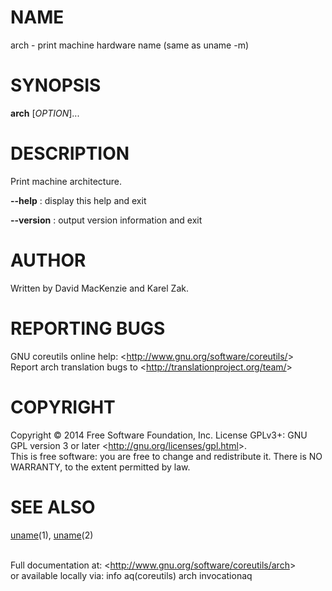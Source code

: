 NAME
====

arch - print machine hardware name (same as uname -m)

SYNOPSIS
========

**arch** [*OPTION*]...

DESCRIPTION
===========

Print machine architecture.

**--help**
:   display this help and exit

**--version**
:   output version information and exit

AUTHOR
======

Written by David MacKenzie and Karel Zak.

REPORTING BUGS
==============

GNU coreutils online help: \<<http://www.gnu.org/software/coreutils/>\>\
 Report arch translation bugs to \<<http://translationproject.org/team/>\>

COPYRIGHT
=========

Copyright © 2014 Free Software Foundation, Inc. License GPLv3+: GNU GPL version 3 or later \<<http://gnu.org/licenses/gpl.html>\>.\
 This is free software: you are free to change and redistribute it. There is NO WARRANTY, to the extent permitted by law.

SEE ALSO
========

[uname](http://localhost/cgi-bin/man/man2html?1+uname)(1), [uname](http://localhost/cgi-bin/man/man2html?2+uname)(2)

\
 Full documentation at: \<<http://www.gnu.org/software/coreutils/arch>\>\
 or available locally via: info aq(coreutils) arch invocationaq
